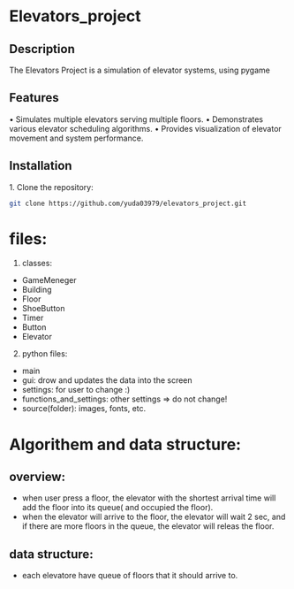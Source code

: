 # Elevators_project

## Description
The Elevators Project is a simulation of elevator systems, using pygame 

## Features
•⁠  ⁠Simulates multiple elevators serving multiple floors.
•⁠  ⁠Demonstrates various elevator scheduling algorithms.
•⁠  ⁠Provides visualization of elevator movement and system performance.
   
## Installation
1.⁠ ⁠Clone the repository:
   ```bash
   git clone https://github.com/yuda03979/elevators_project.git
   ```
      
# files:

1. classes:
  - GameMeneger
  - Building
  - Floor
  - ShoeButton
  - Timer
  - Button
  - Elevator
2. python files:
  - main
  - gui: drow and updates the data into the screen
  - settings: for user to change  :)
  - functions_and_settings: other settings => do not change!
  - source(folder): images, fonts, etc.

# Algorithem and data structure:
## overview:
   * when user press a floor, the elevator with the shortest arrival time will add the floor into its queue(
      and occupied the floor).
   * when the elevator will arrive to the floor, the elevator will wait 2 sec, and if there are more floors
      in the queue, the elevator will releas the floor.
## data structure:
   * each elevatore have queue of floors that it should arrive to.
